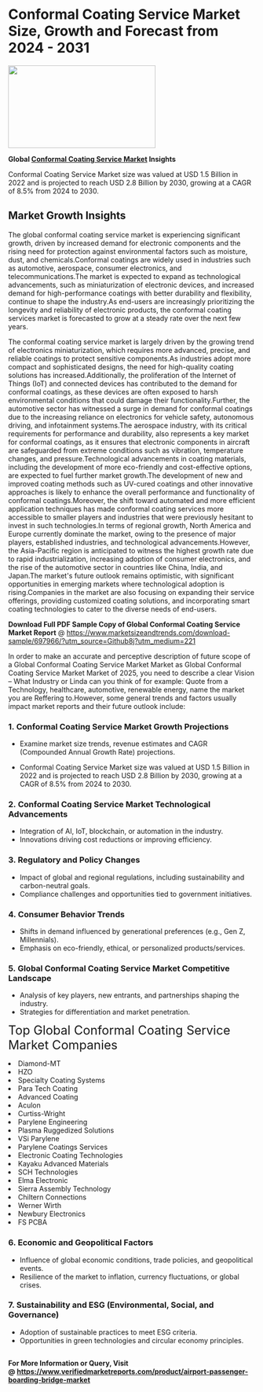 <H1>Conformal Coating Service Market Size, Growth and Forecast from 2024 - 2031</H1><img class="aligncenter size-medium wp-image-584254" src="https://thirdeyenews.in/wp-content/uploads/2024/09/Global-Market-Research-300x168.jpeg" alt="" width="300" height="168" /><p><strong>Global&nbsp;<a href="https://www.marketsizeandtrends.com/download-sample/697966/?utm_source=Github8j?utm_medium=221">Conformal Coating Service Market</a> Insights</strong></p><p>Conformal Coating Service Market size was valued at USD 1.5 Billion in 2022 and is projected to reach USD 2.8 Billion by 2030, growing at a CAGR of 8.5% from 2024 to 2030.</p><p><h2>Market Growth Insights</h2> <p>The global conformal coating service market is experiencing significant growth, driven by increased demand for electronic components and the rising need for protection against environmental factors such as moisture, dust, and chemicals.Conformal coatings are widely used in industries such as automotive, aerospace, consumer electronics, and telecommunications.The market is expected to expand as technological advancements, such as miniaturization of electronic devices, and increased demand for high-performance coatings with better durability and flexibility, continue to shape the industry.As end-users are increasingly prioritizing the longevity and reliability of electronic products, the conformal coating services market is forecasted to grow at a steady rate over the next few years. </p> <p>The conformal coating service market is largely driven by the growing trend of electronics miniaturization, which requires more advanced, precise, and reliable coatings to protect sensitive components.As industries adopt more compact and sophisticated designs, the need for high-quality coating solutions has increased.Additionally, the proliferation of the Internet of Things (IoT) and connected devices has contributed to the demand for conformal coatings, as these devices are often exposed to harsh environmental conditions that could damage their functionality.Further, the automotive sector has witnessed a surge in demand for conformal coatings due to the increasing reliance on electronics for vehicle safety, autonomous driving, and infotainment systems.The aerospace industry, with its critical requirements for performance and durability, also represents a key market for conformal coatings, as it ensures that electronic components in aircraft are safeguarded from extreme conditions such as vibration, temperature changes, and pressure.Technological advancements in coating materials, including the development of more eco-friendly and cost-effective options, are expected to fuel further market growth.The development of new and improved coating methods such as UV-cured coatings and other innovative approaches is likely to enhance the overall performance and functionality of conformal coatings.Moreover, the shift toward automated and more efficient application techniques has made conformal coating services more accessible to smaller players and industries that were previously hesitant to invest in such technologies.In terms of regional growth, North America and Europe currently dominate the market, owing to the presence of major players, established industries, and technological advancements.However, the Asia-Pacific region is anticipated to witness the highest growth rate due to rapid industrialization, increasing adoption of consumer electronics, and the rise of the automotive sector in countries like China, India, and Japan.The market's future outlook remains optimistic, with significant opportunities in emerging markets where technological adoption is rising.Companies in the market are also focusing on expanding their service offerings, providing customized coating solutions, and incorporating smart coating technologies to cater to the diverse needs of end-users.</p><p><span class=""><strong>Download Full PDF Sample Copy of Global Conformal Coating Service Market Report</strong> @ <a href="https://www.marketsizeandtrends.com/download-sample/697966/?utm_source=Github8j?utm_medium=221" target="_blank">https://www.marketsizeandtrends.com/download-sample/697966/?utm_source=Github8j?utm_medium=221</a></span></p><p>In order to make an accurate and perceptive description of future scope of a Global&nbsp;Conformal Coating Service Market Market as Global&nbsp;Conformal Coating Service Market Market of 2025, you need to describe a clear Vision &ndash; What Industry or Linda can you think of for example: Quote from a Technology, healthcare, automotive, renewable energy, name the market you are Reffering to.However, some general trends and factors usually impact market reports and their future outlook include:</p><h3>1.&nbsp;<strong>Conformal Coating Service Market Growth Projections</strong></h3><ul><li>Examine market size trends, revenue estimates and CAGR (Compounded Annual Growth Rate) projections.</li><li><p>Conformal Coating Service Market size was valued at USD 1.5 Billion in 2022 and is projected to reach USD 2.8 Billion by 2030, growing at a CAGR of 8.5% from 2024 to 2030.</p></li></ul><h3>2.&nbsp;<strong>Conformal Coating Service Market Technological Advancements</strong></h3><ul><li>Integration of AI, IoT, blockchain, or automation in the industry.</li><li>Innovations driving cost reductions or improving efficiency.</li></ul><h3>3.&nbsp;<strong>Regulatory and Policy Changes</strong></h3><ul><li>Impact of global and regional regulations, including sustainability and carbon-neutral goals.</li><li>Compliance challenges and opportunities tied to government initiatives.</li></ul><h3>4.&nbsp;<strong>Consumer Behavior Trends</strong></h3><ul><li>Shifts in demand influenced by generational preferences (e.g., Gen Z, Millennials).</li><li>Emphasis on eco-friendly, ethical, or personalized products/services.</li></ul><h3>5.&nbsp;<strong>Global Conformal Coating Service Market Competitive Landscape</strong></h3><ul><li>Analysis of key players, new entrants, and partnerships shaping the industry.</li><li>Strategies for differentiation and market penetration.</li></ul><p data-pm-slice="1 1 []"><span style="color: inherit; font-family: inherit; font-size: 25px;">Top Global Conformal Coating Service Market Companies</span></p><div class="" data-test-id=""><p><li>Diamond-MT</li><li> HZO</li><li> Specialty Coating Systems</li><li> Para Tech Coating</li><li> Advanced Coating</li><li> Aculon</li><li> Curtiss-Wright</li><li> Parylene Engineering</li><li> Plasma Ruggedized Solutions</li><li> VSi Parylene</li><li> Parylene Coatings Services</li><li> Electronic Coating Technologies</li><li> Kayaku Advanced Materials</li><li> SCH Technologies</li><li> Elma Electronic</li><li> Sierra Assembly Technology</li><li> Chiltern Connections</li><li> Werner Wirth</li><li> Newbury Electronics</li><li> FS PCBA</li></p></div><h3>6.&nbsp;<strong>Economic and Geopolitical Factors</strong></h3><ul><li>Influence of global economic conditions, trade policies, and geopolitical events.</li><li>Resilience of the market to inflation, currency fluctuations, or global crises.</li></ul><h3>7.&nbsp;<strong>Sustainability and ESG (Environmental, Social, and Governance)</strong></h3><ul><li>Adoption of sustainable practices to meet ESG criteria.</li><li>Opportunities in green technologies and circular economy principles.</li></ul><h2><strong style="font-size: 14px;">For More Information or Query, Visit @&nbsp;</strong><a style="background-color: #ffffff; font-size: 14px;" href="https://www.marketsizeandtrends.com/report/conformal-coating-service-market/" target="_blank">https://www.verifiedmarketreports.com/product/airport-passenger-boarding-bridge-market</a></h2>